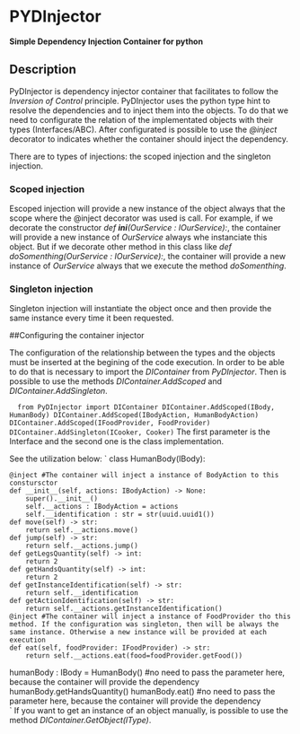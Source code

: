# PYDInjector
**Simple Dependency Injection Container for python**

## Description

PyDInjector is dependency injector container that facilitates to follow the *Inversion of Control* principle. PyDInjector uses the python type hint to
resolve the dependencies and to inject them into the objects. To do that we need to configurate the relation of the implementated objects with their types
(Interfaces/ABC). After configurated is possible to use the *@inject* decorator to indicates whether the container should inject the dependency.

There are to types of injections: the scoped injection and the singleton injection.

### Scoped injection

Escoped injection will provide a new instance of the object always that the scope where the @inject decorator was used is call. For example, if we decorate
the constructor *def __ini__(OurService : IOurService):*, the container will provide a new instance of *OurService* always whe instanciate this object. But 
if we decorate other method in this class like *def doSomenthing(OurService : IOurService):*, the container will provide a new instance of *OurService* 
always that we execute the method *doSomenthing*.

### Singleton injection

Singleton injection will instantiate the object once and then provide the same instance every time it been requested.

##Configuring the container injector

The configuration of the relationship between the types and the objects must be inserted at the begining of the code execution. In order to be able to 
do that is necessary to import the  *DIContainer* from *PyDInjector*. Then is possible to use the methods 
*DIContainer.AddScoped* and *DIContainer.AddSingleton*.

`   from PyDInjector import DIContainer
    DIContainer.AddScoped(IBody, HumanBody)
    DIContainer.AddScoped(IBodyAction, HumanBodyAction)
    DIContainer.AddScoped(IFoodProvider, FoodProvider)
    DIContainer.AddSingleton(ICooker, Cooker)
`
The first parameter is the Interface and the second one is the class implementation.

See the utilization below:
`
class HumanBody(IBody):    

    @inject #The container will inject a instance of BodyAction to this constursctor
    def __init__(self, actions: IBodyAction) -> None:        
        super().__init__()
        self.__actions : IBodyAction = actions
        self.__identification : str = str(uuid.uuid1())    
    def move(self) -> str:
        return self.__actions.move()
    def jump(self) -> str:
        return self.__actions.jump()
    def getLegsQuantity(self) -> int:
        return 2
    def getHandsQuantity(self) -> int:
        return 2
    def getInstanceIdentification(self) -> str:
        return self.__identification
    def getActionIdentification(self) -> str:
        return self.__actions.getInstanceIdentification()
    @inject #The container will inject a instance of FoodProvider tho this method. If the configuration was singleton, then will be always the same instance. Otherwise a new instance will be provided at each execution 
    def eat(self, foodProvider: IFoodProvider) -> str:
        return self.__actions.eat(food=foodProvider.getFood())
        
humanBody : IBody = HumanBody() #no need to pass the parameter here, because the container will provide the dependency       
humanBody.getHandsQuantity()
humanBody.eat() #no need to pass the parameter here, because the container will provide the dependency       
`
If you want to get an instance of an object manually, is possible to use the method *DIContainer.GetObject(IType)*.

